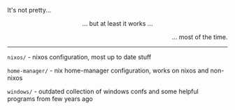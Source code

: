 <p align="left">
It's not pretty...
</p>
<p align="center">
... but at least it works ...
</p>
<p align="right">
... most of the time.
</p>

----

`nixos/` - nixos configuration, most up to date stuff

`home-manager/` - nix home-manager configuration, works on nixos and non-nixos

`windows/` - outdated collection of windows confs and some helpful programs from few years ago